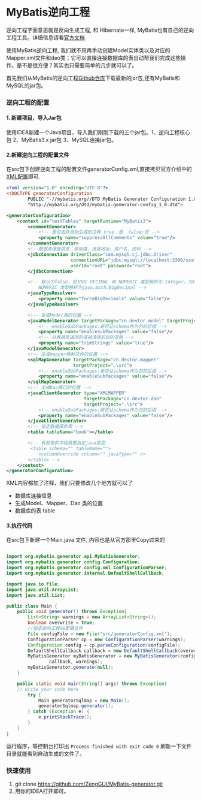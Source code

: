 # MyBatis逆向工程

逆向工程字面意思就是反向生成工程, 和 Hibernate一样, MyBatis也有自己的逆向工程工具。详细信息请看[官方文档](http://www.mybatis.org/generator/index.html)

使用MyBatis逆向工程, 我们就不用再手动创建Model实体类以及对应的Mapper.xml文件和dao类；它可以直接连接数据库的表自动帮我们完成这些操作。是不是很方便？其实也只需要简单的几步就可以了。

首先我们从MyBatis的逆向工程[Github仓库](https://github.com/mybatis/generator/releases)下载最新的jar包,还有MyBatis和MySQL的jar包。

### 逆向工程的配置

####  1. 新建项目，导入Jar包

使用IDEA新建一个Java项目，导入我们刚刚下载的三个jar包。1、逆向工程核心包 2、MyBatis3.x jar包 3、MySQL连接jar包。



#### 2.新建逆向工程的配置文件 

在src包下创建逆向工程的配置文件generatorConfig.xml,直接拷贝官方介绍中的[XML配置](http://www.mybatis.org/generator/configreference/xmlconfig.html)即可.

```xml
<?xml version="1.0" encoding="UTF-8"?>
<!DOCTYPE generatorConfiguration
        PUBLIC "-//mybatis.org//DTD MyBatis Generator Configuration 1.0//EN"
        "http://mybatis.org/dtd/mybatis-generator-config_1_0.dtd">

<generatorConfiguration>
    <context id="testTables" targetRuntime="MyBatis3">
        <commentGenerator>
            <!-- 是否去除自动生成的注释 true：是  false:否 -->
            <property name="suppressAllComments" value="true"/>
        </commentGenerator>
        <!--数据库连接信息：驱动类、连接地址、用户名、密码 -->
        <jdbcConnection driverClass="com.mysql.cj.jdbc.Driver"
                        connectionURL="jdbc:mysql://localhost:3306/ssm?serverTimezone=UTC"
                        userId="root" password="root">
        </jdbcConnection>

        <!-- 默认为false，把JDBC DECIMAL 和 NUMERIC 类型解析为 Integer，为true时把JDBC DECIMAL 和
            NUMERIC 类型解析为java.math.BigDecimal -->
        <javaTypeResolver>
            <property name="forceBigDecimals" value="false"/>
        </javaTypeResolver>

        <!-- 生成Model类的位置 -->
        <javaModelGenerator targetPackage="cn.devtor.model" targetProject=".\src">
            <!-- enableSubPackages:是否让schema作为包的后缀 -->
            <property name="enableSubPackages" value="false"/>
            <!-- 从数据库返回的值被清理前后的空格 -->
            <property name="trimStrings" value="true"/>
        </javaModelGenerator>
        <!-- 生成mapper映射文件的位置 -->
        <sqlMapGenerator targetPackage="cn.devtor.mapper"
                         targetProject=".\src">
            <!-- enableSubPackages:是否让schema作为包的后缀 -->
            <property name="enableSubPackages" value="false"/>
        </sqlMapGenerator>
        <!-- 生成Dao接口的位置 -->
        <javaClientGenerator type="XMLMAPPER"  
                             targetPackage="cn.devtor.dao" 
                             targetProject=".\src">
            <!-- enableSubPackages:是否让schema作为包的后缀 -->
            <property name="enableSubPackages" value="false"/>
        </javaClientGenerator>
        <!-- 指定数据库的表 -->
        <table tableName="book"></table>

        <!-- 有些表的字段需要指定java类型
         <table schema="" tableName="">
            <columnOverride column="" javaType="" />
        </table> -->
    </context>
</generatorConfiguration>
```

XML内容都加了注释，我们只要修改几个地方就可以了

* 数据库连接信息 
* 生成Model、Mapper、Dao 类的位置
* 数据库的表 table



#### 3.执行代码

在src包下新建一个Main.java 文件, 内容也是从官方那里Copy过来的

```java

import org.mybatis.generator.api.MyBatisGenerator;
import org.mybatis.generator.config.Configuration;
import org.mybatis.generator.config.xml.ConfigurationParser;
import org.mybatis.generator.internal.DefaultShellCallback;

import java.io.File;
import java.util.ArrayList;
import java.util.List;

public class Main {
    public void generator() throws Exception{
        List<String> warnings = new ArrayList<String>();
        boolean overwrite = true;
        //指定逆向工程de配置文件
        File configFile = new File("src/generatorConfig.xml");
        ConfigurationParser cp = new ConfigurationParser(warnings);
        Configuration config = cp.parseConfiguration(configFile);
        DefaultShellCallback callback = new DefaultShellCallback(overwrite);
        MyBatisGenerator myBatisGenerator = new MyBatisGenerator(config,
                callback, warnings);
        myBatisGenerator.generate(null);
    }

    public static void main(String[] args) throws Exception{
	// write your code here
        try {
            Main generatorSqlmap = new Main();
            generatorSqlmap.generator();
        } catch (Exception e) {
            e.printStackTrace();
        }
    }
}
```

运行程序，等控制台打印出 `Process finished with exit code 0` 刷新一下文件目录就能看到自动生成的文件了。



### 快速使用

1. git clone https://github.com/ZengGUI/MyBatis-generator.git
2. 用你的IDEA打开即可。